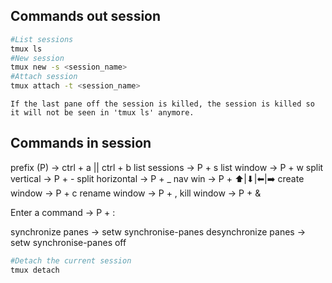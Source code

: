
## Commands out session 

```sh
#List sessions
tmux ls
#New session
tmux new -s <session_name>
#Attach session
tmux attach -t <session_name>
```

```ad-warning
If the last pane off the session is killed, the session is killed so it will not be seen in 'tmux ls' anymore.
```
## Commands in session

prefix (P) -> ctrl + a || ctrl + b
list sessions -> P + s
list window -> P + w
split vertical -> P + -
split horizontal -> P + _
nav win -> P + ⬆️|⬇|⬅|➡️
create window -> P + c
rename window -> P + ,
kill window -> P + &

Enter a command -> P + :

synchronize panes -> setw synchronise-panes
desynchronize panes -> setw synchronise-panes off

```sh
#Detach the current session
tmux detach
```
